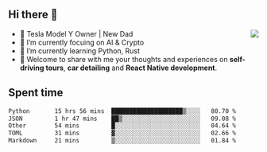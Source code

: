 ## Hi there 👋
<img align="right" src="https://github-readme-stats.vercel.app/api?username=ljunb&show_icons=true&icon_color=CE1D2D&text_color=718096&bg_color=00000000&hide_title=true&hide_border=true" />

- 🚗 Tesla Model Y Owner | New Dad
- 🔭 I’m currently focuing on AI & Crypto
- 🌱 I’m currently learning Python, Rust
- 💬 Welcome to share with me your thoughts and experiences on **self-driving tours**, **car detailing** and **React Native development**.




## Spent time
<!--START_SECTION:waka-->

```txt
Python       15 hrs 56 mins  ████████████████████▒░░░░   80.70 %
JSON         1 hr 47 mins    ██▒░░░░░░░░░░░░░░░░░░░░░░   09.08 %
Other        54 mins         █░░░░░░░░░░░░░░░░░░░░░░░░   04.64 %
TOML         31 mins         ▓░░░░░░░░░░░░░░░░░░░░░░░░   02.66 %
Markdown     21 mins         ▒░░░░░░░░░░░░░░░░░░░░░░░░   01.84 %
```

<!--END_SECTION:waka-->
